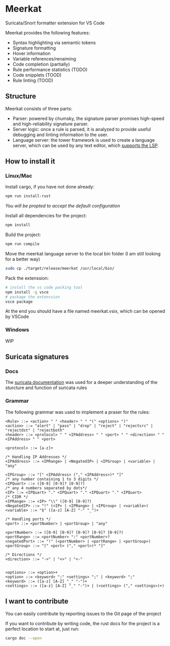 # Meerkat

Suricata/Snort formatter extension for VS Code

Meerkat provides the following features:
- Syntax highlighting via semantic tokens
- Signature formatting
- Hover information
- Variable references/renaiming
- Code completion (partially)
- Rule performance statistics (TODO)
- Code snipplets (TOOD)
- Rule linting (TOOD)

## Structure
Meerkat consists of three parts:
- Parser: powered by chumsky, the signature parser promises high-speed and high-reliability signature parser.
- Server logic: once a rule is parsed, it is analyzed to provide useful debugging and linting information to the user.
- Language server: the tower framework is used to create a language server, which can be used by any text editor, which [supports the LSP](https://microsoft.github.io/language-server-protocol/implementors/tools/).

## How to install it

### Linux/Mac
Install cargo, if you have not done already:
```bash
npm run install-rust
```
*You will be propted to accept the default configuration*

Install all dependencies for the project:
```bash
npm install
```

Build the project:
```bash
npm run compile
```

Move the meerkat language server to the local bin folder (I am still looking for a better way)
```bash
sudo cp ./target/release/meerkat /usr/local/bin/
```

Pack the extenssion:
```bash
# install the vs code packing tool
npm install -g vsce
# package the extenssion
vsce package
```

At the end you should have a file named meerkat.vsix, which can be opened by VSCode

### Windows
WIP

## Suricata signatures

### Docs
The [suricata documentation](https://suricata.readthedocs.io/en/suricata-6.0.0/rules/intro.html#rule-options) was used for a deeper understanding of the sturcture and function of suricata rules

### Grammar
The following grammar was used to implement a praser for the rules:
```
<Rule> ::= <action> " " <header> " " "(" <options> ")"
<action> ::= "alert" | "pass" | "drop" | "reject" | "rejectsrc" | "rejectdst" | "rejectboth"
<header> ::= <protocol> " " <IPAddress> " " <port> " " <direction> " " <IPAddress> " " <port>

<protocol> ::= [a-z]+

/* Handling IP Addresses */
<IPAddress> ::= <IPRange> | <NegatedIP> | <IPGroup> | <variable> | "any"

<IPGroup> ::= "[" <IPAddress> ("," <IPAddress>)* "]"
/* any number containing 1 to 3 digits */
<IPQuart> ::= ([0-9] [0-9]? [0-9]?)
/* any 4 numbers separated by dots*/
<IP> ::= <IPQuart> "." <IPQuart> "." <IPQuart> "." <IPQuart>
/* CIDR */
<IPRange> ::= <IP> "\\" ([0-9] [0-9]?) 
<NegatedIP> ::= "!" (<IP> | <IPRange> | <IPGroup> | <variable>)
<variable> ::= "$" ([a-z] [A-Z] "-" "_")+

/* Handling ports */
<port> ::= <portNumber> | <portGroup> | "any"

<portNumber> ::= ([0-9] [0-9]? [0-9]? [0-9]? [0-9]?)
<portRange> ::= <portNumber> ":" <portNumber>?
<negatedPort> ::= "!" (<portNumber> | <portRange> | <portGroup>)
<portGroup> ::= "[" <port> ("," <port>)* "]"

/* Directions */
<direction> ::= "->" | "<>" | "<-"


<options> ::= <option>+
<option> ::= <keyword> ":" <settings> ";" | <keyword> ";"
<keyword> ::= ([a-z] [A-Z] "_" "-")+
<settings> ::= ([a-z] [A-Z] "_" "-")+ | (<settings> ("," <settings>)+)
```

## I want to contribute
You can easily contribute by reporting issues to the Git page of the project

If you want to contribute by writing code, the rust docs for the project is a perfect location to start at, just run:
```bash
cargo doc --open
```